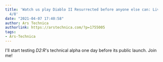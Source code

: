 ```yaml
---
title: 'Watch us play Diablo II Resurrected before anyone else can: Livestream on
  4/8'
date: "2021-04-07 17:40:58"
author: Ars Technica
authorlink: https://arstechnica.com/?p=1755005
tags:
- Ars-Technica
---
```

I'll start testing <em>D2:R</em>'s technical alpha one day before its public launch. Join me!